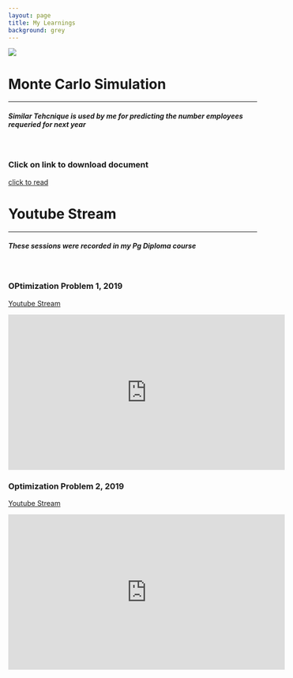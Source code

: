 ```yaml
---
layout: page
title: My Learnings
background: grey
---
```

![](/assets/img/999.jpg)

# Monte Carlo Simulation
------------
##### Similar Tehcnique is used by me for predicting the number employees requeried for next year 


<br>

### Click on link to download document

<a href = "https://github.com/manisatya009/manisatya009.github.io/blob/master/1%20Mg%20Mall.md"> click to read </a>


# Youtube Stream
------------
##### These sessions were recorded in my Pg Diploma course

<br>

### OPtimization Problem 1, 2019

<a href = "https://www.youtube.com/watch?v=WnKjiQR7mK8"> Youtube Stream </a>

<iframe width="560" height="315" src="https://www.youtube.com/embed/WnKjiQR7mK8" frameborder="0" allow="accelerometer; autoplay; clipboard-write; encrypted-media; gyroscope; picture-in-picture" allowfullscreen></iframe>

<br>


### Optimization Problem 2, 2019
<a href = "https://www.youtube.com/watch?v=f_j4G-WgthE"> Youtube Stream </a>

<iframe width="560" height="315" src="https://www.youtube.com/embed/f_j4G-WgthE" frameborder="0" allow="accelerometer; autoplay; clipboard-write; encrypted-media; gyroscope; picture-in-picture" allowfullscreen></iframe>